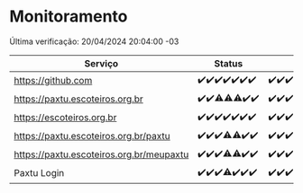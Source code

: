# Monitoramento

Última verificação: 20/04/2024 20:04:00 -03

|Serviço|Status|Últimas 24h|
|---|---|---|
|https://github.com|<span title="2024-04-13: OK=24">✔️</span><span title="2024-04-14: OK=10">✔️</span><span title="2024-04-15: OK=21">✔️</span><span title="2024-04-16: OK=24">✔️</span><span title="2024-04-17: OK=24">✔️</span><span title="2024-04-18: OK=24">✔️</span><span title="2024-04-19: OK=23">✔️</span>|<span title="19/04/2024 20:07:00 -03 : 200">✔️</span><span title="19/04/2024 21:30:00 -03 : 200">✔️</span><span title="19/04/2024 22:40:00 -03 : 200">✔️</span><span title="19/04/2024 23:14:00 -03 : 200">✔️</span><span title="20/04/2024 00:07:00 -03 : 200">✔️</span><span title="20/04/2024 01:08:00 -03 : 200">✔️</span><span title="20/04/2024 02:06:00 -03 : 200">✔️</span><span title="20/04/2024 03:07:00 -03 : 200">✔️</span><span title="20/04/2024 04:04:00 -03 : 200">✔️</span><span title="20/04/2024 05:07:00 -03 : 200">✔️</span><span title="20/04/2024 06:04:00 -03 : 200">✔️</span><span title="20/04/2024 07:05:00 -03 : 200">✔️</span><span title="20/04/2024 08:02:00 -03 : 200">✔️</span><span title="20/04/2024 09:10:00 -03 : 200">✔️</span><span title="20/04/2024 10:06:00 -03 : 200">✔️</span><span title="20/04/2024 11:03:00 -03 : 200">✔️</span><span title="20/04/2024 12:04:00 -03 : 200">✔️</span><span title="20/04/2024 13:06:00 -03 : 200">✔️</span><span title="20/04/2024 14:03:00 -03 : 200">✔️</span><span title="20/04/2024 15:09:00 -03 : 200">✔️</span><span title="20/04/2024 16:04:00 -03 : 200">✔️</span><span title="20/04/2024 17:06:00 -03 : 200">✔️</span><span title="20/04/2024 18:03:00 -03 : 200">✔️</span><span title="20/04/2024 19:06:00 -03 : 200">✔️</span><span title="20/04/2024 20:04:00 -03 : 200">✔️</span>|
|https://paxtu.escoteiros.org.br|<span title="2024-04-13: OK=24">✔️</span><span title="2024-04-14: OK=10">✔️</span><span title="2024-04-15: OK=20, Falhas=1">⚠️</span><span title="2024-04-16: OK=23, Falhas=1">⚠️</span><span title="2024-04-17: OK=22, Falhas=2">⚠️</span><span title="2024-04-18: OK=24">✔️</span><span title="2024-04-19: OK=23">✔️</span>|<span title="19/04/2024 20:07:00 -03 : 200">✔️</span><span title="19/04/2024 21:30:00 -03 : 200">✔️</span><span title="19/04/2024 22:40:00 -03 : 200">✔️</span><span title="19/04/2024 23:14:00 -03 : 200">✔️</span><span title="20/04/2024 00:07:00 -03 : 200">✔️</span><span title="20/04/2024 01:08:00 -03 : 200">✔️</span><span title="20/04/2024 02:06:00 -03 : 200">✔️</span><span title="20/04/2024 03:07:00 -03 : 200">✔️</span><span title="20/04/2024 04:04:00 -03 : 200">✔️</span><span title="20/04/2024 05:07:00 -03 : 200">✔️</span><span title="20/04/2024 06:04:00 -03 : 200">✔️</span><span title="20/04/2024 07:05:00 -03 : 200">✔️</span><span title="20/04/2024 08:02:00 -03 : 200">✔️</span><span title="20/04/2024 09:10:00 -03 : 200">✔️</span><span title="20/04/2024 10:06:00 -03 : 200">✔️</span><span title="20/04/2024 11:03:00 -03 : 200">✔️</span><span title="20/04/2024 12:04:00 -03 : 200">✔️</span><span title="20/04/2024 13:06:00 -03 : 200">✔️</span><span title="20/04/2024 14:03:00 -03 : 200">✔️</span><span title="20/04/2024 15:09:00 -03 : 200">✔️</span><span title="20/04/2024 16:04:00 -03 : 200">✔️</span><span title="20/04/2024 17:06:00 -03 : 200">✔️</span><span title="20/04/2024 18:03:00 -03 : 200">✔️</span><span title="20/04/2024 19:06:00 -03 : 200">✔️</span><span title="20/04/2024 20:04:00 -03 : 200">✔️</span>|
|https://escoteiros.org.br|<span title="2024-04-13: OK=24">✔️</span><span title="2024-04-14: OK=10">✔️</span><span title="2024-04-15: OK=21">✔️</span><span title="2024-04-16: OK=24">✔️</span><span title="2024-04-17: OK=24">✔️</span><span title="2024-04-18: OK=24">✔️</span><span title="2024-04-19: OK=23">✔️</span>|<span title="19/04/2024 20:07:00 -03 : 200">✔️</span><span title="19/04/2024 21:30:00 -03 : 200">✔️</span><span title="19/04/2024 22:40:00 -03 : 200">✔️</span><span title="19/04/2024 23:14:00 -03 : 200">✔️</span><span title="20/04/2024 00:07:00 -03 : 200">✔️</span><span title="20/04/2024 01:08:00 -03 : 200">✔️</span><span title="20/04/2024 02:06:00 -03 : 200">✔️</span><span title="20/04/2024 03:07:00 -03 : 200">✔️</span><span title="20/04/2024 04:04:00 -03 : 200">✔️</span><span title="20/04/2024 05:07:00 -03 : 200">✔️</span><span title="20/04/2024 06:04:00 -03 : 200">✔️</span><span title="20/04/2024 07:05:00 -03 : 200">✔️</span><span title="20/04/2024 08:02:00 -03 : 200">✔️</span><span title="20/04/2024 09:10:00 -03 : 200">✔️</span><span title="20/04/2024 10:06:00 -03 : 200">✔️</span><span title="20/04/2024 11:03:00 -03 : 200">✔️</span><span title="20/04/2024 12:04:00 -03 : 200">✔️</span><span title="20/04/2024 13:06:00 -03 : 200">✔️</span><span title="20/04/2024 14:03:00 -03 : 200">✔️</span><span title="20/04/2024 15:09:00 -03 : 200">✔️</span><span title="20/04/2024 16:04:00 -03 : 200">✔️</span><span title="20/04/2024 17:06:00 -03 : 200">✔️</span><span title="20/04/2024 18:03:00 -03 : 200">✔️</span><span title="20/04/2024 19:06:00 -03 : 200">✔️</span><span title="20/04/2024 20:04:00 -03 : 200">✔️</span>|
|https://paxtu.escoteiros.org.br/paxtu|<span title="2024-04-13: OK=24">✔️</span><span title="2024-04-14: OK=10">✔️</span><span title="2024-04-15: OK=21">✔️</span><span title="2024-04-16: OK=23, Falhas=1">⚠️</span><span title="2024-04-17: OK=23, Falhas=1">⚠️</span><span title="2024-04-18: OK=24">✔️</span><span title="2024-04-19: OK=23">✔️</span>|<span title="19/04/2024 20:07:00 -03 : 200">✔️</span><span title="19/04/2024 21:30:00 -03 : 200">✔️</span><span title="19/04/2024 22:40:00 -03 : 200">✔️</span><span title="19/04/2024 23:14:00 -03 : 200">✔️</span><span title="20/04/2024 00:07:00 -03 : 200">✔️</span><span title="20/04/2024 01:08:00 -03 : 200">✔️</span><span title="20/04/2024 02:06:00 -03 : 200">✔️</span><span title="20/04/2024 03:07:00 -03 : 200">✔️</span><span title="20/04/2024 04:04:00 -03 : 200">✔️</span><span title="20/04/2024 05:07:00 -03 : 200">✔️</span><span title="20/04/2024 06:04:00 -03 : 200">✔️</span><span title="20/04/2024 07:05:00 -03 : 200">✔️</span><span title="20/04/2024 08:02:00 -03 : 200">✔️</span><span title="20/04/2024 09:10:00 -03 : 200">✔️</span><span title="20/04/2024 10:06:00 -03 : 200">✔️</span><span title="20/04/2024 11:03:00 -03 : 200">✔️</span><span title="20/04/2024 12:04:00 -03 : 200">✔️</span><span title="20/04/2024 13:07:00 -03 : 200">✔️</span><span title="20/04/2024 14:03:00 -03 : 200">✔️</span><span title="20/04/2024 15:09:00 -03 : 200">✔️</span><span title="20/04/2024 16:04:00 -03 : 200">✔️</span><span title="20/04/2024 17:06:00 -03 : 200">✔️</span><span title="20/04/2024 18:03:00 -03 : 200">✔️</span><span title="20/04/2024 19:06:00 -03 : 200">✔️</span><span title="20/04/2024 20:04:00 -03 : 200">✔️</span>|
|https://paxtu.escoteiros.org.br/meupaxtu|<span title="2024-04-13: OK=24">✔️</span><span title="2024-04-14: OK=10">✔️</span><span title="2024-04-15: OK=21">✔️</span><span title="2024-04-16: OK=23, Falhas=1">⚠️</span><span title="2024-04-17: OK=23, Falhas=1">⚠️</span><span title="2024-04-18: OK=24">✔️</span><span title="2024-04-19: OK=23">✔️</span>|<span title="19/04/2024 20:07:00 -03 : 200">✔️</span><span title="19/04/2024 21:30:00 -03 : 200">✔️</span><span title="19/04/2024 22:40:00 -03 : 200">✔️</span><span title="19/04/2024 23:14:00 -03 : 200">✔️</span><span title="20/04/2024 00:07:00 -03 : 200">✔️</span><span title="20/04/2024 01:08:00 -03 : 200">✔️</span><span title="20/04/2024 02:06:00 -03 : 200">✔️</span><span title="20/04/2024 03:07:00 -03 : 200">✔️</span><span title="20/04/2024 04:04:00 -03 : 200">✔️</span><span title="20/04/2024 05:07:00 -03 : 200">✔️</span><span title="20/04/2024 06:04:00 -03 : 200">✔️</span><span title="20/04/2024 07:05:00 -03 : 200">✔️</span><span title="20/04/2024 08:02:00 -03 : 200">✔️</span><span title="20/04/2024 09:10:00 -03 : 200">✔️</span><span title="20/04/2024 10:06:00 -03 : 200">✔️</span><span title="20/04/2024 11:03:00 -03 : 200">✔️</span><span title="20/04/2024 12:04:00 -03 : 200">✔️</span><span title="20/04/2024 13:07:00 -03 : 200">✔️</span><span title="20/04/2024 14:03:00 -03 : 200">✔️</span><span title="20/04/2024 15:09:00 -03 : 200">✔️</span><span title="20/04/2024 16:04:00 -03 : 200">✔️</span><span title="20/04/2024 17:06:00 -03 : 200">✔️</span><span title="20/04/2024 18:03:00 -03 : 200">✔️</span><span title="20/04/2024 19:06:00 -03 : 200">✔️</span><span title="20/04/2024 20:04:00 -03 : 200">✔️</span>|
|Paxtu Login|<span title="2024-04-13: OK=24">✔️</span><span title="2024-04-14: OK=10">✔️</span><span title="2024-04-15: OK=21">✔️</span><span title="2024-04-16: OK=23, Falhas=1">⚠️</span><span title="2024-04-17: OK=24">✔️</span><span title="2024-04-18: OK=24">✔️</span><span title="2024-04-19: OK=23">✔️</span>|<span title="19/04/2024 20:07:00 -03 : 200">✔️</span><span title="19/04/2024 21:30:00 -03 : 200">✔️</span><span title="19/04/2024 22:40:00 -03 : 200">✔️</span><span title="19/04/2024 23:14:00 -03 : 200">✔️</span><span title="20/04/2024 00:07:00 -03 : 200">✔️</span><span title="20/04/2024 01:08:00 -03 : 200">✔️</span><span title="20/04/2024 02:06:00 -03 : 200">✔️</span><span title="20/04/2024 03:07:00 -03 : 200">✔️</span><span title="20/04/2024 04:04:00 -03 : 200">✔️</span><span title="20/04/2024 05:07:00 -03 : 200">✔️</span><span title="20/04/2024 06:04:00 -03 : 200">✔️</span><span title="20/04/2024 07:05:00 -03 : 200">✔️</span><span title="20/04/2024 08:02:00 -03 : 200">✔️</span><span title="20/04/2024 09:10:00 -03 : 200">✔️</span><span title="20/04/2024 10:06:00 -03 : 200">✔️</span><span title="20/04/2024 11:03:00 -03 : 200">✔️</span><span title="20/04/2024 12:04:00 -03 : 200">✔️</span><span title="20/04/2024 13:07:00 -03 : 200">✔️</span><span title="20/04/2024 14:03:00 -03 : 200">✔️</span><span title="20/04/2024 15:09:00 -03 : 200">✔️</span><span title="20/04/2024 16:04:00 -03 : 200">✔️</span><span title="20/04/2024 17:06:00 -03 : 200">✔️</span><span title="20/04/2024 18:03:00 -03 : 200">✔️</span><span title="20/04/2024 19:06:00 -03 : 200">✔️</span><span title="20/04/2024 20:04:00 -03 : 200">✔️</span>|
